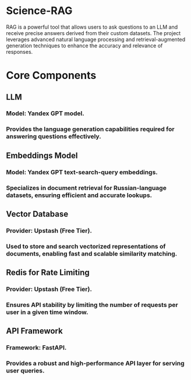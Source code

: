 # Science-RAG 


RAG is a powerful tool that allows users to ask questions to an LLM and receive precise answers derived from their custom datasets. The project leverages advanced natural language processing and retrieval-augmented generation techniques to enhance the accuracy and relevance of responses.

# Core Components
## LLM
### Model: Yandex GPT model.
### Provides the language generation capabilities required for answering questions effectively.
## Embeddings Model
### Model: Yandex GPT text-search-query embeddings.
### Specializes in document retrieval for Russian-language datasets, ensuring efficient and accurate lookups.
## Vector Database
### Provider: Upstash (Free Tier).
### Used to store and search vectorized representations of documents, enabling fast and scalable similarity matching.
## Redis for Rate Limiting
### Provider: Upstash (Free Tier).
### Ensures API stability by limiting the number of requests per user in a given time window.
## API Framework
### Framework: FastAPI.
### Provides a robust and high-performance API layer for serving user queries.
